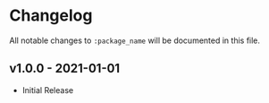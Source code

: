 # Changelog

All notable changes to `:package_name` will be documented in this file.

## v1.0.0 - 2021-01-01

- Initial Release
